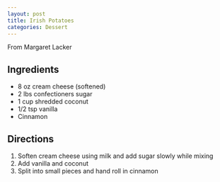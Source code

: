 ```yaml
---
layout: post
title: Irish Potatoes
categories: Dessert
---
```


From Margaret Lacker

## Ingredients 

- 8 oz cream cheese (softened)
- 2 lbs confectioners sugar
- 1 cup shredded coconut
- 1/2 tsp vanilla
- Cinnamon

## Directions

1. Soften cream cheese using milk and add sugar slowly while mixing
2. Add vanilla and coconut
3. Split into small pieces and hand roll in cinnamon









